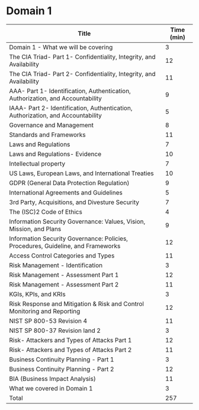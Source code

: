 # Domain 1

| Title                                                                            | Time (min) |
| -------------------------------------------------------------------------------- | ---------- |
| Domain 1 - What we will be covering                                              | 3          |
| The CIA Triad- Part 1- Confidentiality, Integrity, and Availability              | 12         |
| The CIA Triad- Part 2- Confidentiality, Integrity, and Availability              | 11         |
| AAA- Part 1- Identification, Authentication, Authorization, and Accountability   | 9          |
| IAAA- Part 2- Identification, Authentication, Authorization, and Accountability  | 5          |
| Governance and Management                                                        | 8          |
| Standards and Frameworks                                                         | 11         |
| Laws and Regulations                                                             | 7          |
| Laws and Regulations- Evidence                                                   | 10         |
| Intellectual property                                                            | 7          |
| US Laws, European Laws, and International Treaties                               | 10         |
| GDPR (General Data Protection Regulation)                                        | 9          |
| International Agreements and Guidelines                                          | 5          |
| 3rd Party, Acquisitions, and Divesture Security                                  | 7          |
| The (ISC)2 Code of Ethics                                                        | 4          |
| Information Security Governance: Values, Vision, Mission, and Plans              | 9          |
| Information Security Governance: Policies, Procedures, Guideline, and Frameworks | 12         |
| Access Control Categories and Types                                              | 11         |
| Risk Management - Identification                                                 | 3          |
| Risk Management - Assessment Part 1                                              | 12         |
| Risk Management - Assessment Part 2                                              | 11         |
| KGIs, KPIs, and KRIs                                                             | 3          |
| Risk Response and Mitigation & Risk and Control Monitoring and Reporting         | 12         |
| NIST SP 800-53 Revision 4                                                        | 11         |
| NIST SP 800-37 Revision land 2                                                   | 3          |
| Risk- Attackers and Types of Attacks Part 1                                      | 12         |
| Risk- Attackers and Types of Attacks Part 2                                      | 11         |
| Business Continuity Planning - Part 1                                            | 3          |
| Business Continuity Planning - Part 2                                            | 12         |
| BIA (Business Impact Analysis)                                                   | 11         |
| What we covered in Domain 1                                                      | 3          |
| Total                                                                            | 257        |